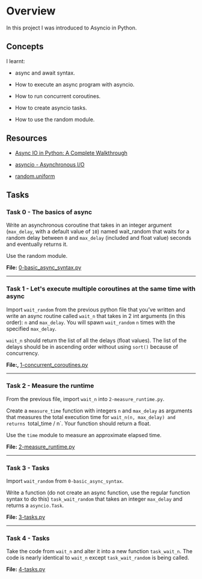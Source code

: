 <h1> Overview </h1>
In this project I was introduced to Asyncio in Python.

<h2> Concepts </h2>

I learnt:

- async and await syntax.

- How to execute an async program with asyncio.

- How to run concurrent coroutines.

- How to create asyncio tasks.

- How to use the random module.

<h2> Resources </h2>

- [Async IO in Python: A Complete Walkthrough](https://realpython.com/async-io-python/)

- [asyncio - Asynchronous I/O](https://docs.python.org/3/library/asyncio.html)

- [random.uniform](https://docs.python.org/3/library/random.html#random.uniform)

<h2> Tasks </h2>

<h3>Task 0 - The basics of async</h3>

Write an asynchronous coroutine that takes in an integer argument (`max_delay`, with a default value of `10`) named wait_random that waits for a random delay between `0` and `max_delay` (included and float value) seconds and eventually returns it.

Use the random module.

<b>File:</b> [0-basic_async_syntax.py](https://github.com/m-aishah/alx-backend-python/blob/master/0x01-python_async_function/0-basic_async_syntax.py)

---

<h3>Task 1 - Let's execute multiple coroutines at the same time with async</h3>

Import `wait_random` from the previous python file that you’ve written and write an async routine called `wait_n` that takes in 2 int arguments (in this order): `n` and `max_delay`. You will spawn `wait_random` `n` times with the specified `max_delay`.

`wait_n` should return the list of all the delays (float values). The list of the delays should be in ascending order without using `sort()` because of concurrency.

<b>File:,
</b> [1-concurrent_coroutines.py](https://github.com/m-aishah/alx-backend-python/blob/master/0x01-python_async_function/1-concurrent_coroutines.py)

---

<h3>Task 2 - Measure the runtime</h3>

From the previous file, import `wait_n` into `2-measure_runtime.py`.

Create a `measure_time` function with integers `n` and `max_delay` as arguments that measures the total execution time for `wait_n(n, max_delay) and returns `total_time / n`. Your function should return a float.

Use the `time` module to measure an approximate elapsed time.

<b>File:</b> [2-measure_runtime.py](https://github.com/m-aishah/alx-backend-python/blob/master/0x01-python_async_function/2-measure_runtime.py)

---

<h3>Task 3 - Tasks</h3>

Import `wait_random` from `0-basic_async_syntax`.

Write a function (do not create an async function, use the regular function syntax to do this) `task_wait_random` that takes an integer `max_delay` and returns a `asyncio.Task`.

<b>File:</b> [3-tasks.py](https://github.com/m-aishah/alx-backend-python/blob/master/0x01-python_async_function/3-tasks.py)

---

<h3>Task 4 - Tasks</h3>

Take the code from `wait_n` and alter it into a new function `task_wait_n`. The code is nearly identical to `wait_n` except `task_wait_random` is being called.

<b>File:</b> [4-tasks.py](https://github.com/m-aishah/alx-backend-python/blob/master/0x01-python_async_function/4-tasks.py)
